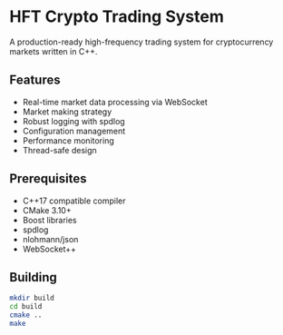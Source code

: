# HFT Crypto Trading System

A production-ready high-frequency trading system for cryptocurrency markets written in C++.

## Features
- Real-time market data processing via WebSocket
- Market making strategy
- Robust logging with spdlog
- Configuration management
- Performance monitoring
- Thread-safe design

## Prerequisites
- C++17 compatible compiler
- CMake 3.10+
- Boost libraries
- spdlog
- nlohmann/json
- WebSocket++

## Building
```bash
mkdir build
cd build
cmake ..
make
